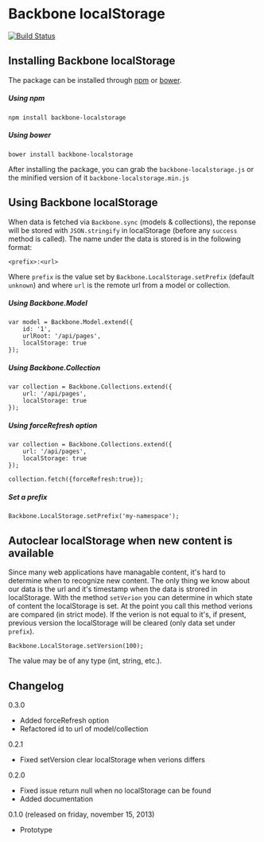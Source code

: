 # Backbone localStorage

[![Build Status](https://secure.travis-ci.org/moorinteractive/backbone-localstorage.png?branch=master)](https://travis-ci.org/moorinteractive/backbone-localstorage)

## Installing Backbone localStorage

The package can be installed through [npm](https://npmjs.org/) or [bower](http://bower.io/).

##### Using npm
```
npm install backbone-localstorage
```

##### Using bower
```
bower install backbone-localstorage
```

After installing the package, you can grab the `backbone-localstorage.js` or the minified version of it `backbone-localstorage.min.js`

## Using Backbone localStorage

When data is fetched via `Backbone.sync` (models & collections), the reponse will be stored with `JSON.stringify` in localStorage (before any `success` method is called).
The name under the data is stored is in the following format:

```
<prefix>:<url>
```

Where `prefix` is the value set by ``Backbone.LocalStorage.setPrefix`` (default ``unknown``) and where ``url`` is the remote url from a model or collection.

##### Using Backbone.Model
```
var model = Backbone.Model.extend({
    id: '1',
    urlRoot: '/api/pages',
    localStorage: true
});
```

##### Using Backbone.Collection
```
var collection = Backbone.Collections.extend({
    url: '/api/pages',
    localStorage: true
});
```

##### Using forceRefresh option
```
var collection = Backbone.Collections.extend({
    url: '/api/pages',
    localStorage: true
});

collection.fetch({forceRefresh:true});
```

##### Set a prefix
```
Backbone.LocalStorage.setPrefix('my-namespace');
```

## Autoclear localStorage when new content is available

Since many web applications have managable content, it's hard to determine when to recognize new content.
The only thing we know about our data is the url and it's timestamp when the data is strored in localStorage.
With the method `setVerion` you can determine in which state of content the localStorage is set.
At the point you call this method verions are compared (in strict mode).
If the verion is not equal to it's, if present, previous version the localStorage will be cleared (only data set under `prefix`).
```
Backbone.LocalStorage.setVersion(100);
```
The value may be of any type (int, string, etc.).

## Changelog

0.3.0

* Added forceRefresh option
* Refactored id to url of model/collection

0.2.1

* Fixed setVersion clear localStorage when verions differs

0.2.0

* Fixed issue return null when no localStorage can be found
* Added documentation

0.1.0 (released on friday, november 15, 2013)

* Prototype